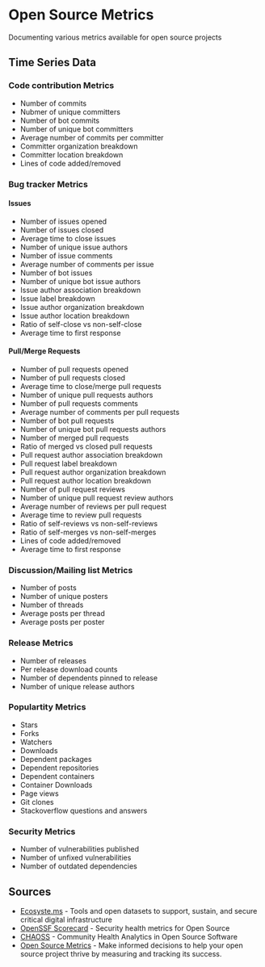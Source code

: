 # Open Source Metrics
Documenting various metrics available for open source projects

## Time Series Data

### Code contribution Metrics

- Number of commits
- Nubmer of unique committers
- Number of bot commits
- Number of unique bot committers
- Average number of commits per committer
- Committer organization breakdown
- Committer location breakdown
- Lines of code added/removed

### Bug tracker Metrics

#### Issues

- Number of issues opened
- Number of issues closed
- Average time to close issues
- Number of unique issue authors
- Number of issue comments
- Average number of comments per issue
- Number of bot issues
- Number of unique bot issue authors
- Issue author association breakdown
- Issue label breakdown
- Issue author organization breakdown
- Issue author location breakdown
- Ratio of self-close vs non-self-close
- Average time to first response

#### Pull/Merge Requests

- Number of pull requests opened
- Number of pull requests closed
- Average time to close/merge pull requests
- Number of unique pull requests authors
- Number of pull requests comments
- Average number of comments per pull requests
- Number of bot pull requests
- Number of unique bot pull requests authors
- Number of merged pull requests
- Ratio of merged vs closed pull requests
- Pull request author association breakdown
- Pull request label breakdown
- Pull request author organization breakdown
- Pull request author location breakdown
- Number of pull request reviews
- Number of unique pull request review authors
- Average number of reviews per pull request
- Average time to review pull requests
- Ratio of self-reviews vs non-self-reviews
- Ratio of self-merges vs non-self-merges
- Lines of code added/removed
- Average time to first response

### Discussion/Mailing list Metrics

- Number of posts
- Number of unique posters
- Number of threads
- Average posts per thread
- Average posts per poster

### Release Metrics

- Number of releases
- Per release download counts
- Number of dependents pinned to release
- Number of unique release authors

### Populartity Metrics

- Stars
- Forks
- Watchers
- Downloads
- Dependent packages
- Dependent repositories
- Dependent containers
- Container Downloads
- Page views
- Git clones
- Stackoverflow questions and answers

### Security Metrics

- Number of vulnerabilities published
- Number of unfixed vulnerabilities
- Number of outdated dependencies

## Sources

- [Ecosyste.ms](https://ecosyste.ms/) - Tools and open datasets to support, sustain, and secure critical digital infrastructure
- [OpenSSF Scorecard](https://github.com/ossf/scorecard) - Security health metrics for Open Source
- [CHAOSS](https://chaoss.community/kb-metrics-and-metrics-models/) - Community Health Analytics in Open Source Software
- [Open Source Metrics](https://opensource.guide/metrics/) - Make informed decisions to help your open source project thrive by measuring and tracking its success.
